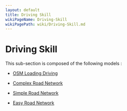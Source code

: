 ```yaml
---
layout: default
title: Driving Skill
wikiPageName: Driving-Skill
wikiPagePath: wiki/Driving-Skill.md
---
```

# Driving Skill

This sub-section is composed of the following models :

* [OSM Loading Driving](references#DrivingSkillOSMLoadingDriving)

* [Complex Road Network ](references#DrivingSkillRoadTrafficadvanced)

* [Simple Road Network ](references#DrivingSkillRoadTrafficsimple(City))

* [Easy Road Network ](references#DrivingSkillRoadTrafficsimple(Simpletrack))

